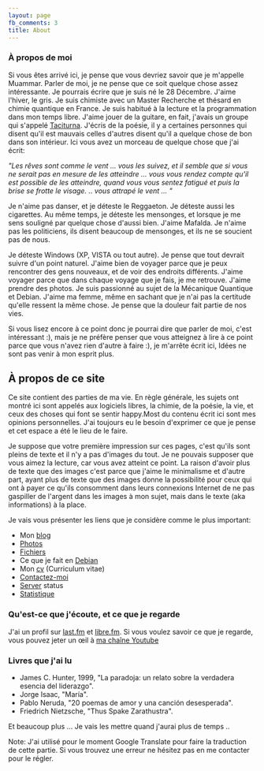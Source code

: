 ```yaml
---
layout: page
fb_comments: 3
title: About
---
```


### À propos de moi

Si vous êtes arrivé ici, je pense que vous devriez savoir que je m'appelle
Muammar. Parler de moi, je ne pense que ce soit quelque chose assez
intéressante. Je pourrais écrire que je suis né le 28 Décembre. J'aime l'hiver,
le gris. Je suis chimiste avec un Master Recherche et thésard en chimie
quantique en France. Je suis habitué à la lecture et la programmation dans mon
temps libre. J'aime jouer de la guitare, en fait, j'avais un groupe qui
s'appelé [Taciturna](http://myspace.com/taciturnaband). J'écris de la poésie,
il y a certaines personnes qui disent qu'il est mauvais celles d'autres disent
qu'il a quelque chose de bon dans son intérieur. Ici vous avez un morceau de
quelque chose que j'ai écrit:

_"Les rêves sont comme le vent ... vous les suivez, et il semble que si vous ne
serait pas en mesure de les atteindre ... vous vous rendez compte qu'il est
possible de les atteindre, quand vous vous sentez fatigué et puis la brise se
frotte le visage. .. vous attrapé le vent ... "_

Je n'aime pas danser, et je déteste le Reggaeton. Je déteste aussi les
cigarettes. Au même temps, je déteste les mensonges, et lorsque je me sens
souligné par quelque chose d'aussi bien. J'aime Mafalda. Je n'aime pas les
politiciens, ils disent beaucoup de mensonges, et ils ne se soucient pas de
nous.

Je déteste Windows (XP, VISTA ou tout autre). Je pense que tout devrait suivre
d'un point naturel. J'aime bien de voyager parce que je peux rencontrer des
gens nouveaux, et de voir des endroits différents. J'aime voyager parce que
dans chaque voyage que je fais, je me retrouve. J'aime prendre des photos. Je
suis passionné au sujet de la Mécanique Quantique et Debian. J'aime ma femme,
même en sachant que je n'ai pas la certitude qu'elle ressent la même chose. Je
pense que la douleur fait partie de nos vies.

Si vous lisez encore à ce point donc je pourrai dire que parler de moi, c'est
intéressant :), mais je ne préfère penser que vous atteignez à lire à ce point
parce que vous n'avez rien d'autre à faire :), je m'arrête écrit ici, Idées ne
sont pas venir à mon esprit plus.

## À propos de ce site

Ce site contient des parties de ma vie. En règle générale, les sujets ont
montré ici sont appelés aux logiciels libres, la chimie, de la poésie, la vie,
et ceux des choses qui font se sentir happy.Most du contenu écrit ici sont mes
opinions personnelles. J'ai toujours eu le besoin d'exprimer ce que je pense et
cet espace a été le lieu de le faire.

Je suppose que votre première impression sur ces pages, c'est qu'ils sont
pleins de texte et il n'y a pas d'images du tout. Je ne pouvais supposer que
vous aimez la lecture, car vous avez atteint ce point. La raison d'avoir plus
de texte que des images c'est parce que j'aime le minimalisme et d'autre part,
ayant plus de texte que des images donne la possibilité pour ceux qui ont
à payer ce qu'ils consomment dans leurs connexions Internet de ne pas gaspiller
de l'argent dans les images à mon sujet, mais dans le texte (aka informations)
à la place.

Je vais vous présenter les liens que je considère comme le plus important:

<ul>
    <li>Mon <a href="../blog">blog</a> </li>
    <li><a href="../fotos">Photos</a> </li>
    <li><a href="../files">Fichiers</a> </li>
    <li>Ce que je fait en <a href="http://qa.debian.org/developer.php?login=muammar">Debian</a></li>
    <li>Mon <a href="../files/cv/">cv</a> (Curriculum vitae) </li>
    <li><a href="../contact">Contactez-moi</a></li>
    <li><a href="../servidor">Server</a> status </li>
    <li><a href="http://muammar.me/awstats/awstats.pl">Statistique</a></li>
</ul>

### Qu'est-ce que j'écoute, et ce que je regarde

J'ai un profil sur [last.fm](http://www.last.fm/user/muammark) et
[libre.fm](http://libre.fm/user-profile.php?user=muammar). Si vous voulez
savoir ce que je regarde, vous pouvez jeter un œil à [ma chaîne
Youtube](http://youtube.com/muammarelkhatib)


### Livres que j'ai lu

- James C. Hunter, 1999, "La paradoja: un relato sobre la verdadera esencia del
liderazgo".
- Jorge Isaac, "María".
- Pablo Neruda, "20 poemas de amor y una canción desesperada".
- Friedrich Nietzsche, "Thus Spake Zarathustra".

Et beaucoup plus ... Je vais les mettre quand j'aurai plus de temps ..

Note: J'ai utilisé pour le moment Google Translate pour faire la traduction de
cette partie. Si vous trouvez une erreur ne hésitez pas en me contacter pour le
régler.
